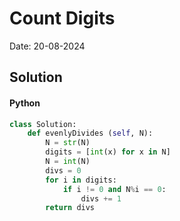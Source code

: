 
# Count Digits

Date: 20-08-2024

## Solution
#### Python
```python
class Solution:
    def evenlyDivides (self, N):
        N = str(N)
        digits = [int(x) for x in N]
        N = int(N)
        divs = 0
        for i in digits:
            if i != 0 and N%i == 0:
                divs += 1
        return divs
```
        